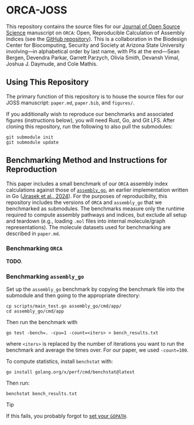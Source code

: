# ORCA-JOSS

This repository contains the source files for our [Journal of Open Source Science](https://joss.theoj.org/) manuscript on `ORCA`: Open, Reproducible Calculation of Assembly Indices (see the [GitHub repository](https://github.com/DaymudeLab/ORCA)).
This is a collaboration in the Biodesign Center for Biocomputing, Security and Society at Arizona State University involving&mdash;in alphabetical order by last name, with PIs at the end&mdash;Sean Bergen, Devendra Parkar, Garrett Parzych, Olivia Smith, Devansh Vimal, Joshua J. Daymude, and Cole Mathis.


## Using This Repository

The primary function of this repository is to house the source files for our JOSS manuscript: `paper.md`, `paper.bib`, and `figures/`.

If you additionally wish to reproduce our benchmarks and associated figures (instructions below), you will need Rust, Go, and Git LFS.
After cloning this repository, run the following to also pull the submodules:

```
git submodule init
git submodule update
```


## Benchmarking Method and Instructions for Reproduction

This paper includes a small benchmark of our `ORCA` assembly index calculations against those of [`assembly_go`](https://github.com/croningp/assembly_go), an earlier implementation written in Go ([Jirasek et al., 2024](https://doi.org/10.1021/acscentsci.4c00120)).
For the purposes of reproducibilty, this repository includes the versions of `ORCA` and `assembly_go` that we benchmarked as submodules.
The benchmarks measure only the runtime required to compute assembly pathways and indices, but exclude all setup and teardown (e.g., loading `.mol` files into internal molecule/graph representations).
The molecule datasets used for benchmarking are described in `paper.md`.


### Benchmarking `ORCA`

**TODO**.


### Benchmarking `assembly_go`

Set up the `assembly_go` benchmark by copying the benchmark file into the submodule and then going to the appropriate directory:

```
cp scripts/main_test.go assembly_go/cmd/app/
cd assembly_go/cmd/app
```

Then run the benchmark with

```
go test -bench=. -cpu=1 -count=<iters> > bench_results.txt
```

where `<iters>` is replaced by the number of iterations you want to run the benchmark and average the times over.
For our paper, we used `-count=100`.

To compute statistics, install `benchstat` with:

```
go install golang.org/x/perf/cmd/benchstat@latest
```

Then run:

```
benchstat bench_results.txt
```

> [!TIP]
> If this fails, you probably forgot to [set your `GOPATH`](https://go.dev/wiki/SettingGOPATH).
